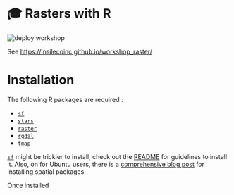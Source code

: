 # :mortar_board: Rasters with R 
![deploy workshop](https://github.com/inSilecoInc/workshop_raster/workflows/deploy%20workshop/badge.svg)

See https://insilecoinc.github.io/workshop_raster/ 



# Installation 

The following R packages are required : 

- [`sf`](https://CRAN.R-project.org/package=sf)
- [`stars`](https://CRAN.R-project.org/package=stars)
- [`raster`](https://CRAN.R-project.org/package=raster)
- [`rgdal`](https://CRAN.R-project.org/package=rgdal)
- [`tmap`](https://CRAN.R-project.org/package=tmap)

[`sf`](https://CRAN.R-project.org/package=sf) might be trickier to install, check out the [README](https://github.com/r-spatial/sf/) for guidelines to install it. Also, on for Ubuntu users, there is a [comprehensive blog post](https://geocompr.github.io/post/2020/installing-r-spatial-ubuntu/) for installing spatial packages. 


Once installed 
